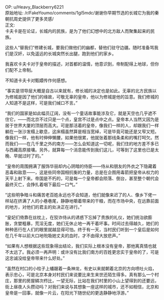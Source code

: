 
OP: u/Heavy_Blackberry6221  
原始地址: /r/FakeYoumo/comments/1gl5mdc/谢谢你早期节选的长城它为我的秦朝抗周史提供了更多灵感/  
正文:  
卡夫卡是在论证，长城内的民族，是为了他们幻想中的北方敌人而聚集起来的民族。  

这些人“替我们”修建长城，要我们做他们的幽都，替他们驻守边疆。随时准备骂我们是汉奸，以免遥远的长城突然长出腿，跑到他们的家乡。  

我喜欢卡夫卡对于皇帝的描述，对首都的温情，他意识到，帝制配得上地球，但你们配不上帝制。

不知道卡夫卡对甄嬛传作何感想。

“事实是领导层大概是自古以来就有，修长城的决定也是如此。无辜的北方民族以为修城是因了他们的缘故，可敬无辜的皇帝，他以为修城是他的旨意。我们修城的人知道不是这样，可是我们缄口不言。”  

“我们的国家是如此幅员辽阔，没有一个童话故事能涉及它，就是天空也几乎遮不住它，——而北京不过只是一个点，皇宫不过是点中之点。皇帝本人当然又因为是居于世界大厦的顶层而高大。可是那活着的皇帝，像我们一样的人，却跟我们一样躺在一张沙发榻上歇息，这床榻虽然算是相当宽绰，可是毕竟可能还是又窄又短。像我们一样，他有时伸伸懒腰，如果他很累，他就张着那线条柔和的嘴打呵欠。然而我们——在几千里之外的南方——怎么会知道这一切呢，我们住的地方差不多已与西藏高原接壤。另外，就算每一个消息能传到我们这儿，可等到了这里也已是太晚、早就过时了的。”

“皇帝的周围拥满了服饰华丽却内心阴暗的侍臣——侍从和朋友的外衣之下隐藏着恶毒和敌意——，这是些同帝国相抗衡的力量，总是在企图用毒箭把皇帝从权力的天平上射下来。帝国是不朽的，可是每一个皇帝都会陨落、倒台，甚至整个朝代会最终灭亡，会挣扎着咽下最后一口气。”

“这些明争暗斗和痛苦老百姓永远也不会知道，他们就像来迟了的人、像乡下佬一样站在挤满了人的小巷巷尾，静静地嚼着带来的干粮，而在市场中央，在远靠前面的地方，对他们的君主的处决正在进行。”

 “皇妃们倚靠在丝枕上，在狡诈侍从的诱惑下忘掉了贵族的礼仪，她们统治欲膨胀，贪婪粗暴，荒淫无度，她们无休止地一再干着坏事。时间过去得越久，她们的种种恶行在人们的眼里就越显得可怕。终于有一天，当村民们听到一个皇后是如何在几千年以前大口地吮吸她丈夫的血时，才不由得大放悲声。”

“如果有人想根据这些现象得出结论，我们实际上根本没有皇帝，那他离真情也就不太远了。我必须一再声明：或许没有比我们南方的百姓更忠实于皇帝的了，可是这忠诚没给皇帝带来什么好处。”

“虽然在村口的小柱子上蟠踞着一条神龙，有史以来就朝着北京的方向喷吐火焰，表示忠心，可是北京本身对村民们来说要比来生来世还陌生得多。真有那么一个村庄，那里的房屋鳞次栉比，一望无际，比站在我们村里的小山上望得到的还要远，街上昼夜人头攒动吗？对我们来说与其想象一座这样的城市，还不如相信，北京和皇帝是一回事，就像一片云，在阳光下随世纪的更迭静静地浮游。”

